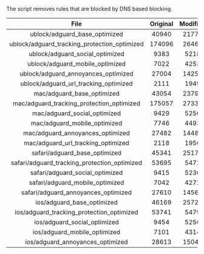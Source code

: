 The script removes rules that are blocked by DNS based blocking.


| File | Original | Modified |
|:----:|:-----:|:-----:|
| ublock/adguard_base_optimized | 40940 | 21778 |
| ublock/adguard_tracking_protection_optimized | 174096 | 26462 |
| ublock/adguard_social_optimized | 9383 | 5218 |
| ublock/adguard_mobile_optimized | 7022 | 4253 |
| ublock/adguard_annoyances_optimized | 27004 | 14253 |
| ublock/adguard_url_tracking_optimized | 2111 | 1949 |
| mac/adguard_base_optimized | 43054 | 23795 |
| mac/adguard_tracking_protection_optimized | 175057 | 27335 |
| mac/adguard_social_optimized | 9429 | 5256 |
| mac/adguard_mobile_optimized | 7746 | 4493 |
| mac/adguard_annoyances_optimized | 27482 | 14486 |
| mac/adguard_url_tracking_optimized | 2118 | 1956 |
| safari/adguard_base_optimized | 45341 | 25175 |
| safari/adguard_tracking_protection_optimized | 53695 | 5472 |
| safari/adguard_social_optimized | 9415 | 5236 |
| safari/adguard_mobile_optimized | 7042 | 4272 |
| safari/adguard_annoyances_optimized | 27610 | 14560 |
| ios/adguard_base_optimized | 46169 | 25727 |
| ios/adguard_tracking_protection_optimized | 53741 | 5479 |
| ios/adguard_social_optimized | 9454 | 5256 |
| ios/adguard_mobile_optimized | 7101 | 4314 |
| ios/adguard_annoyances_optimized | 28613 | 15044 |